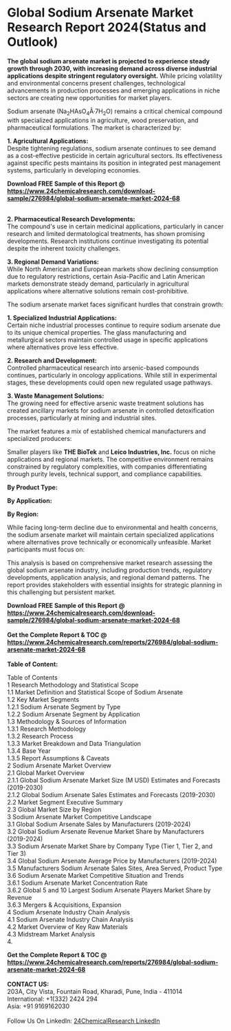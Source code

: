 <h1>Global Sodium Arsenate Market Research Report 2024(Status and Outlook)</h1><p><strong>The global sodium arsenate market is projected to experience steady growth through 2030, with increasing demand across diverse industrial applications despite stringent regulatory oversight.</strong> While pricing volatility and environmental concerns present challenges, technological advancements in production processes and emerging applications in niche sectors are creating new opportunities for market players.</p><p>Sodium arsenate (Na<sub>2</sub>HAsO<sub>4</sub>Â·7H<sub>2</sub>O) remains a critical chemical compound with specialized applications in agriculture, wood preservation, and pharmaceutical formulations. The market is characterized by:</p><p><strong>1. Agricultural Applications:</strong><br>
Despite tightening regulations, sodium arsenate continues to see demand as a cost-effective pesticide in certain agricultural sectors. Its effectiveness against specific pests maintains its position in integrated pest management systems, particularly in developing economies.</p><div><b>Download FREE Sample of this Report @ 
            <a href="https://www.24chemicalresearch.com/download-sample/276984/global-sodium-arsenate-market-2024-68">
            https://www.24chemicalresearch.com/download-sample/276984/global-sodium-arsenate-market-2024-68</a></b></div><br><p><strong>2. Pharmaceutical Research Developments:</strong><br>
The compound's use in certain medicinal applications, particularly in cancer research and limited dermatological treatments, has shown promising developments. Research institutions continue investigating its potential despite the inherent toxicity challenges.</p><p><strong>3. Regional Demand Variations:</strong><br>
While North American and European markets show declining consumption due to regulatory restrictions, certain Asia-Pacific and Latin American markets demonstrate steady demand, particularly in agricultural applications where alternative solutions remain cost-prohibitive.</p><p>The sodium arsenate market faces significant hurdles that constrain growth:</p><p><strong>1. Specialized Industrial Applications:</strong><br>
Certain niche industrial processes continue to require sodium arsenate due to its unique chemical properties. The glass manufacturing and metallurgical sectors maintain controlled usage in specific applications where alternatives prove less effective.</p><p><strong>2. Research and Development:</strong><br>
Controlled pharmaceutical research into arsenic-based compounds continues, particularly in oncology applications. While still in experimental stages, these developments could open new regulated usage pathways.</p><p><strong>3. Waste Management Solutions:</strong><br>
The growing need for effective arsenic waste treatment solutions has created ancillary markets for sodium arsenate in controlled detoxification processes, particularly at mining and industrial sites.</p><p>The market features a mix of established chemical manufacturers and specialized producers:</p><p>Smaller players like <strong>THE BioTek</strong> and <strong>Leico Industries, Inc.</strong> focus on niche applications and regional markets. The competitive environment remains constrained by regulatory complexities, with companies differentiating through purity levels, technical support, and compliance capabilities.</p><p><strong>By Product Type:</strong></p><p><strong>By Application:</strong></p><p><strong>By Region:</strong></p><p>While facing long-term decline due to environmental and health concerns, the sodium arsenate market will maintain certain specialized applications where alternatives prove technically or economically unfeasible. Market participants must focus on:</p><p>This analysis is based on comprehensive market research assessing the global sodium arsenate industry, including production trends, regulatory developments, application analysis, and regional demand patterns. The report provides stakeholders with essential insights for strategic planning in this challenging but persistent market.</p><div><b>Download FREE Sample of this Report @ 
            <a href="https://www.24chemicalresearch.com/download-sample/276984/global-sodium-arsenate-market-2024-68">
            https://www.24chemicalresearch.com/download-sample/276984/global-sodium-arsenate-market-2024-68</a></b></div><br><div><b>Get the Complete Report & TOC @ 
            <a href="https://www.24chemicalresearch.com/reports/276984/global-sodium-arsenate-market-2024-68">
            https://www.24chemicalresearch.com/reports/276984/global-sodium-arsenate-market-2024-68</a></b></div><br>
            <b>Table of Content:</b><p>Table of Contents<br />
1 Research Methodology and Statistical Scope<br />
1.1 Market Definition and Statistical Scope of Sodium Arsenate<br />
1.2 Key Market Segments<br />
1.2.1 Sodium Arsenate Segment by Type<br />
1.2.2 Sodium Arsenate Segment by Application<br />
1.3 Methodology & Sources of Information<br />
1.3.1 Research Methodology<br />
1.3.2 Research Process<br />
1.3.3 Market Breakdown and Data Triangulation<br />
1.3.4 Base Year<br />
1.3.5 Report Assumptions & Caveats<br />
2 Sodium Arsenate Market Overview<br />
2.1 Global Market Overview<br />
2.1.1 Global Sodium Arsenate Market Size (M USD) Estimates and Forecasts (2019-2030)<br />
2.1.2 Global Sodium Arsenate Sales Estimates and Forecasts (2019-2030)<br />
2.2 Market Segment Executive Summary<br />
2.3 Global Market Size by Region<br />
3 Sodium Arsenate Market Competitive Landscape<br />
3.1 Global Sodium Arsenate Sales by Manufacturers (2019-2024)<br />
3.2 Global Sodium Arsenate Revenue Market Share by Manufacturers (2019-2024)<br />
3.3 Sodium Arsenate Market Share by Company Type (Tier 1, Tier 2, and Tier 3)<br />
3.4 Global Sodium Arsenate Average Price by Manufacturers (2019-2024)<br />
3.5 Manufacturers Sodium Arsenate Sales Sites, Area Served, Product Type<br />
3.6 Sodium Arsenate Market Competitive Situation and Trends<br />
3.6.1 Sodium Arsenate Market Concentration Rate<br />
3.6.2 Global 5 and 10 Largest Sodium Arsenate Players Market Share by Revenue<br />
3.6.3 Mergers & Acquisitions, Expansion<br />
4 Sodium Arsenate Industry Chain Analysis<br />
4.1 Sodium Arsenate Industry Chain Analysis<br />
4.2 Market Overview of Key Raw Materials<br />
4.3 Midstream Market Analysis<br />
4.</p><div><b>Get the Complete Report & TOC @ 
            <a href="https://www.24chemicalresearch.com/reports/276984/global-sodium-arsenate-market-2024-68">
            https://www.24chemicalresearch.com/reports/276984/global-sodium-arsenate-market-2024-68</a></b></div><br><b>CONTACT US:</b><br>
            203A, City Vista, Fountain Road, Kharadi, Pune, India - 411014<br>
            International: +1(332) 2424 294<br>
            Asia: +91 9169162030 <br><br>
            Follow Us On LinkedIn: <a href="https://www.linkedin.com/company/24chemicalresearch/">24ChemicalResearch LinkedIn</a>